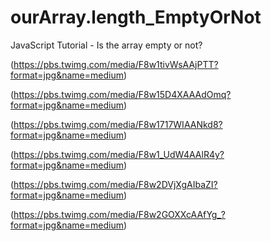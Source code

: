 # ourArray.length_EmptyOrNot
JavaScript Tutorial - Is the array empty or not?

(https://pbs.twimg.com/media/F8w1tivWsAAjPTT?format=jpg&name=medium)

(https://pbs.twimg.com/media/F8w15D4XAAAdOmq?format=jpg&name=medium)

(https://pbs.twimg.com/media/F8w1717WIAANkd8?format=jpg&name=medium)

(https://pbs.twimg.com/media/F8w1_UdW4AAlR4y?format=jpg&name=medium)

(https://pbs.twimg.com/media/F8w2DVjXgAIbaZI?format=jpg&name=medium)

(https://pbs.twimg.com/media/F8w2GOXXcAAfYg_?format=jpg&name=medium)


